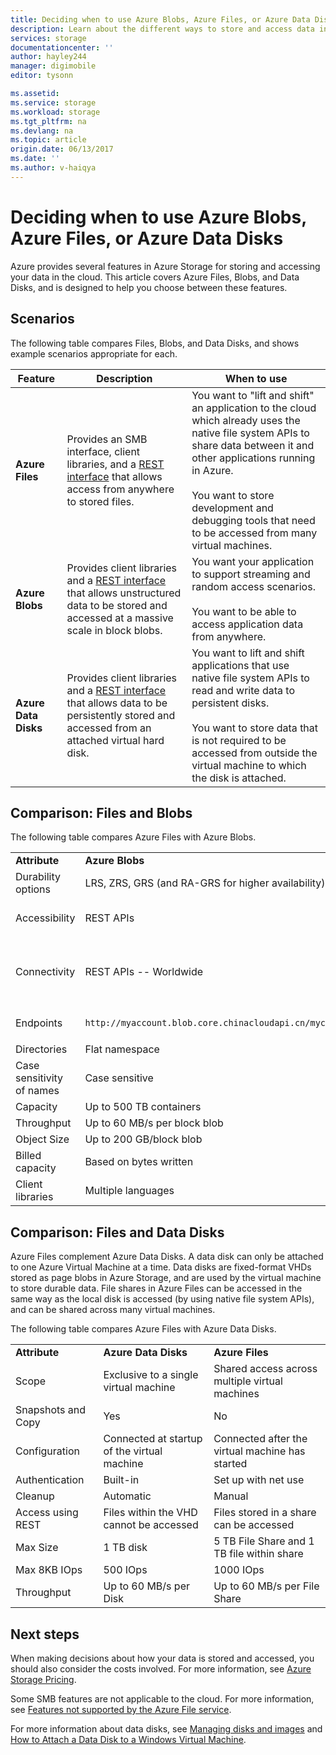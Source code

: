 ```yaml
---
title: Deciding when to use Azure Blobs, Azure Files, or Azure Data Disks
description: Learn about the different ways to store and access data in Azure to help you decide which technology to use.
services: storage
documentationcenter: ''
author: hayley244
manager: digimobile
editor: tysonn

ms.assetid: 
ms.service: storage
ms.workload: storage
ms.tgt_pltfrm: na
ms.devlang: na
ms.topic: article
origin.date: 06/13/2017
ms.date: ''
ms.author: v-haiqya
---
```


# Deciding when to use Azure Blobs, Azure Files, or Azure Data Disks

Azure provides several features in Azure Storage for storing and accessing your data in the cloud. This article covers Azure Files, Blobs, and Data Disks, and is designed to help you choose between these features.

## Scenarios

The following table compares Files, Blobs, and Data Disks, and shows example scenarios appropriate for each.

| Feature | Description | When to use |
|--------------|-------------|-------------|
| **Azure Files** | Provides an SMB interface, client libraries, and a [REST interface](https://docs.microsoft.com/rest/api/storageservices/file-service-rest-api) that allows access from anywhere to stored files. | You want to "lift and shift" an application to the cloud which already uses the native file system APIs to share data between it and other applications running in Azure.<br/><br/>You want to store development and debugging tools that need to be accessed from many virtual machines. |
| **Azure Blobs** | Provides client libraries and a [REST interface](https://docs.microsoft.com/rest/api/storageservices/blob-service-rest-api) that allows unstructured data to  be stored and accessed at a massive scale in block blobs. | You want your application to support streaming and random access scenarios.<br/><br/>You want to be able to access application data from anywhere. |
| **Azure Data Disks** | Provides client libraries and a [REST interface](https://docs.microsoft.com/rest/api/compute/virtualmachines/virtualmachines-create-or-update) that allows data to be  persistently stored and accessed from an attached virtual hard disk. | You want to lift and shift applications that use native file system APIs to read and write data to persistent disks.<br/><br/>You want to store data that is not required to be accessed from outside the virtual machine to which the disk is attached. |

## Comparison: Files and Blobs

The following table compares Azure Files with Azure Blobs.  
  
||||  
|-|-|-|  
|**Attribute**|**Azure Blobs**|**Azure Files**|  
|Durability options|LRS, ZRS, GRS (and RA-GRS for higher availability)|LRS, GRS|  
|Accessibility|REST APIs|REST APIs<br /><br /> SMB 2.1 and SMB 3.0 (standard file system APIs)|  
|Connectivity|REST APIs -- Worldwide|REST APIs - Worldwide<br /><br /> SMB 2.1 -- Within region<br /><br /> SMB 3.0 -- Worldwide|  
|Endpoints|`http://myaccount.blob.core.chinacloudapi.cn/mycontainer/myblob`|`\\myaccount.file.core.chinacloudapi.cn\myshare\myfile.txt`<br /><br /> `http://myaccount.file.core.chinacloudapi.cn/myshare/myfile.txt`|  
|Directories|Flat namespace|True directory objects|  
|Case sensitivity of names|Case sensitive|Case insensitive, but case preserving|  
|Capacity|Up to 500 TB containers|5 TB file shares|  
|Throughput|Up to 60 MB/s per block blob|Up to 60 MB/s per share|  
|Object Size|Up to 200 GB/block blob|Up to 1TB/file|  
|Billed capacity|Based on bytes written|Based on file size|  
|Client libraries|Multiple languages|Multiple languages|  
  
## Comparison: Files and Data Disks

Azure Files complement Azure Data Disks. A data disk can only be attached to one Azure Virtual Machine at a time. Data disks are fixed-format VHDs stored as page blobs in Azure Storage, and are used by the virtual machine to store durable data. File shares in Azure Files can be accessed in the same way as the local disk is accessed (by using native file system APIs), and can be shared across many virtual machines.  
 
The following table compares Azure Files with Azure Data Disks.  
 
||||  
|-|-|-|  
|**Attribute**|**Azure Data Disks**|**Azure Files**|  
|Scope|Exclusive to a single virtual machine|Shared access across multiple virtual machines|  
|Snapshots and Copy|Yes|No|  
|Configuration|Connected at startup of the virtual machine|Connected after the virtual machine has started|  
|Authentication|Built-in|Set up with net use|  
|Cleanup|Automatic|Manual|  
|Access using REST|Files within the VHD cannot be accessed|Files stored in a share can be accessed|  
|Max Size|1 TB disk|5 TB File Share and 1 TB file within share|  
|Max 8KB IOps|500 IOps|1000 IOps|  
|Throughput|Up to 60 MB/s per Disk|Up to 60 MB/s per File Share|  

## Next steps

When making decisions about how your data is stored and accessed, you should also consider the costs involved. For more information, see [Azure Storage Pricing](https://www.azure.cn/pricing/details/storage/).
  
Some SMB features are not applicable to the cloud. For more information, see [Features not supported by the Azure File service](https://docs.microsoft.com/rest/api/storageservices/features-not-supported-by-the-azure-file-service).

For more information about data disks, see [Managing disks and images](../../virtual-machines/windows/about-disks-and-vhds.md) and [How to Attach a Data Disk to a Windows Virtual Machine](../../virtual-machines/windows/classic/attach-disk.md).

<!--Update_Description: update link-->